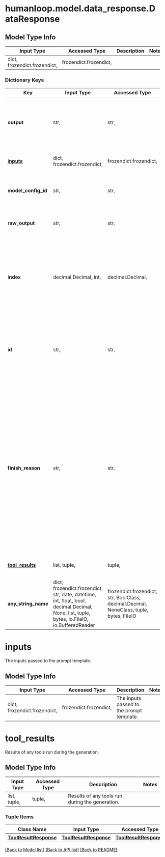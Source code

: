 # humanloop.model.data_response.DataResponse

## Model Type Info
Input Type | Accessed Type | Description | Notes
------------ | ------------- | ------------- | -------------
dict, frozendict.frozendict,  | frozendict.frozendict,  |  | 

### Dictionary Keys
Key | Input Type | Accessed Type | Description | Notes
------------ | ------------- | ------------- | ------------- | -------------
**output** | str,  | str,  | Output text returned from the provider model with leading and trailing whitespaces stripped. | 
**[inputs](#inputs)** | dict, frozendict.frozendict,  | frozendict.frozendict,  | The inputs passed to the prompt template. | 
**model_config_id** | str,  | str,  | The model configuration used to create the generation. | 
**raw_output** | str,  | str,  | Raw output text returned from the provider model. | 
**index** | decimal.Decimal, int,  | decimal.Decimal,  | The index for the sampled generation for a given input. The num_samples request parameter controls how many samples are generated. | 
**id** | str,  | str,  | Unique ID for the model inputs and output logged to Humanloop. Use this when recording feedback later. | 
**finish_reason** | str,  | str,  | Why the completion ended. Usually one of &#x27;stop&#x27; (indicating a stop token was encountered), or &#x27;length&#x27; (indicating the max tokens limit has been reached). It will be set as null for the intermediary responses during a stream, and will only be set as non-null for the final streamed token. | [optional] 
**[tool_results](#tool_results)** | list, tuple,  | tuple,  | Results of any tools run during the generation. | [optional] 
**any_string_name** | dict, frozendict.frozendict, str, date, datetime, int, float, bool, decimal.Decimal, None, list, tuple, bytes, io.FileIO, io.BufferedReader | frozendict.frozendict, str, BoolClass, decimal.Decimal, NoneClass, tuple, bytes, FileIO | any string name can be used but the value must be the correct type | [optional]

# inputs

The inputs passed to the prompt template.

## Model Type Info
Input Type | Accessed Type | Description | Notes
------------ | ------------- | ------------- | -------------
dict, frozendict.frozendict,  | frozendict.frozendict,  | The inputs passed to the prompt template. | 

# tool_results

Results of any tools run during the generation.

## Model Type Info
Input Type | Accessed Type | Description | Notes
------------ | ------------- | ------------- | -------------
list, tuple,  | tuple,  | Results of any tools run during the generation. | 

### Tuple Items
Class Name | Input Type | Accessed Type | Description | Notes
------------- | ------------- | ------------- | ------------- | -------------
[**ToolResultResponse**](ToolResultResponse.md) | [**ToolResultResponse**](ToolResultResponse.md) | [**ToolResultResponse**](ToolResultResponse.md) |  | 

[[Back to Model list]](../../README.md#documentation-for-models) [[Back to API list]](../../README.md#documentation-for-api-endpoints) [[Back to README]](../../README.md)

